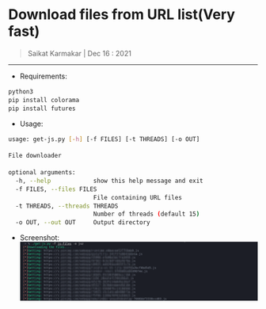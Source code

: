 # Download files from URL list(Very fast)

> Saikat Karmakar | Dec 16 : 2021

---
- Requirements:
```bash
python3
pip install colorama
pip install futures
```


- Usage:
```bash
usage: get-js.py [-h] [-f FILES] [-t THREADS] [-o OUT]

File downloader

optional arguments:
  -h, --help            show this help message and exit
  -f FILES, --files FILES
                        File containing URL files
  -t THREADS, --threads THREADS
                        Number of threads (default 15)
  -o OUT, --out OUT     Output directory
```

- Screenshot:
![](img.png)

